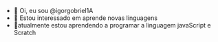 - 👋 Oi, eu sou @igorgobriel1A
- 👀 Estou interessado em aprende novas linguagens
- 🌱atualmente estou aprendendo a programar a linguagem javaScript e Scratch

